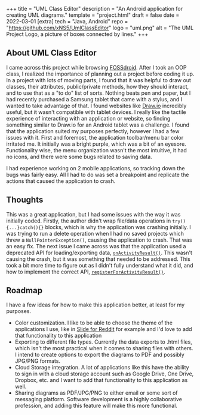 +++
title = "UML Class Editor"
description = "An Android application for creating UML diagrams."
template = "project.html"
draft = false
date = 2022-03-01
[extra]
tech = "Java, Android"
repo = "https://github.com/xNS5/UmlClassEditor"
logo = "uml.png"
alt = "The UML Project Logo, a picture of boxes connected by lines."
+++

## About UML Class Editor

I came across this project while browsing [FOSSdroid](https://fossdroid.com/). After I took an OOP class, I realized
the importance of planning out a project before coding it up. In a project with lots of moving parts, I found that it
was helpful to draw out classes, their attributes, public/private methods, how they should interact, and to use that
as a "to do" list of sorts. Nothing beats pen and paper, but I had recently purchased a Samsung tablet that came with a stylus, and
I wanted to take advantage of that. I found websites like [Draw.io](https://draw.io) incredibly useful, but it wasn't compatible
with tablet devices. I really like the tactile experience of interacting with an application or website, so finding
something similar to Draw.io for an Android tablet was a challenge. I found that the application suited my purposes perfectly,
however I had a few issues with it. First and foremost, the application toolbar/menu bar color irritated me. It initially
was a bright purple, which was a bit of an eyesore. Functionality wise, the menu organization wasn't the most intuitive, it had no 
icons, and there were some bugs related to saving data. 

I had experience working on 2 mobile applications, so tracking down the bugs was fairly easy. All I had to do was set a breakpoint
and replicate the actions that caused the application to crash.

## Thoughts

This was a great application, but I had some issues with the way it was initially coded. Firstly, the author didn't wrap file/data operations
in `try(){...}catch(){}` blocks, which is why the application was crashing initially. I was trying to run a delete operation when I had no saved projects
which threw a `NullPointerException()`, causing the application to crash. That was an easy fix. The next issue I came across was that the application
used a deprecated API for loading/exporting data, [`onActivityResult()`](https://developer.android.com/reference/android/app/Activity#onActivityResult(int,%20int,%20android.content.Intent)). 
This wasn't causing the crash, but it was something that needed to be addressed. This took a bit more time to figure out as I didn't fully understand what it did, and how to implement the correct API, 
[`registerForActivityResult()`](https://developer.android.com/reference/androidx/activity/result/ActivityResultCaller#registerForActivityResult(androidx.activity.result.contract.ActivityResultContract%3CI,%20O%3E,%20androidx.activity.result.ActivityResultCallback%3CO%3E)).


## Roadmap

I have a few ideas for how to make this application better, at least for my purposes. 

* Color customization. I like to be able to choose the theme of the applications I use, like in [Slide for Reddit](https://play.google.com/store/apps/details?id=me.ccrama.redditslide) for example
and I'd love to add that functionality to this application
* Exporting to different file types. Currently the data exports to .html files, which isn't the most practical when it comes to sharing files with others. I intend to create options to 
export the diagrams to PDF and possibly JPG/PNG formats. 
* Cloud Storage integration. A lot of applications like this have the ability to sign in with a cloud storage account such as Google Drive, One Drive, Dropbox, etc. and I want to add that functionality
to this application as well. 
* Sharing diagrams as PDF/JPG/PNG to either email or some sort of messaging platform. Software development is a highly collaborative profession,
and adding this feature will make this more functional.